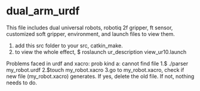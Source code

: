 # dual_arm_urdf
This file includes dual universal robots, robotiq 2f gripper, ft sensor, customized soft gripper, environment, and launch files to view them.
1. add this src folder to your src, catkin_make.
2. to view the whole effect, $ roslaunch ur_description view_ur10.launch

Problems faced in urdf and xacro:
prob kind a: cannot find file
1.$ .<path>/parser <path>my_robot.urdf
2.$touch <path>my_robot.xacro
3.go to <path>my_robot.xacro, check if new file (my_robot.xacro) generates. If yes, delete the old file. If not, nothing needs to do.
  

